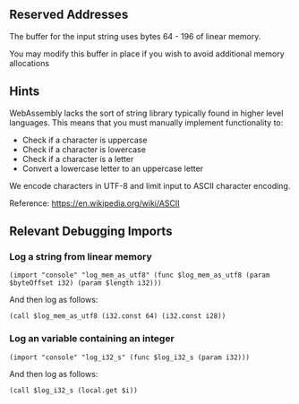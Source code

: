 ## Reserved Addresses

The buffer for the input string uses bytes 64 - 196 of linear memory.

You may modify this buffer in place if you wish to avoid additional memory allocations

## Hints

WebAssembly lacks the sort of string library typically found in higher level languages. This means that you must manually implement functionality to:

- Check if a character is uppercase
- Check if a character is lowercase
- Check if a character is a letter
- Convert a lowercase letter to an uppercase letter

We encode characters in UTF-8 and limit input to ASCII character encoding.

Reference: https://en.wikipedia.org/wiki/ASCII

## Relevant Debugging Imports

### Log a string from linear memory

```wasm
(import "console" "log_mem_as_utf8" (func $log_mem_as_utf8 (param $byteOffset i32) (param $length i32)))
```

And then log as follows:

```wasm
(call $log_mem_as_utf8 (i32.const 64) (i32.const i28))
```

### Log an variable containing an integer

```wasm
(import "console" "log_i32_s" (func $log_i32_s (param i32)))
```

And then log as follows:

```wasm
(call $log_i32_s (local.get $i))
```
